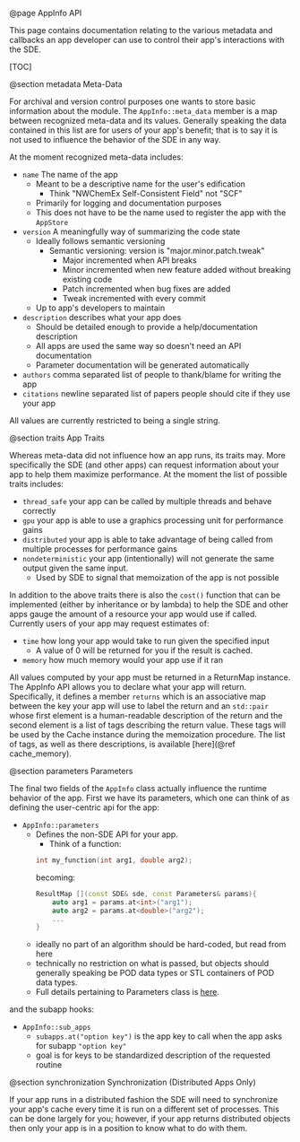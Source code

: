 @page AppInfo API

This page contains documentation relating to the various metadata and callbacks
an app developer can use to control their app's interactions with the SDE.

[TOC]

@section metadata Meta-Data

For archival and version control purposes one wants to store basic information 
about the module.  The `AppInfo::meta_data` member is a map between recognized 
meta-data and its values.  Generally speaking the data contained in this list
are for users of your app's benefit; that is to say it is not used to influence 
the behavior of the SDE in any way.    

At the moment recognized meta-data includes:

- `name` The name of the app 
  - Meant to be a descriptive name for the user's edification
    - Think "NWChemEx Self-Consistent Field" not "SCF"
  - Primarily for logging and documentation purposes     
  - This does not have to be the name used to register the app with the 
  `AppStore`
- `version` A meaningfully way of summarizing the code state 
  - Ideally follows semantic versioning
    - Semantic versioning: version is "major.minor.patch.tweak"
      - Major incremented when API breaks
      - Minor incremented when new feature added without breaking existing code
      - Patch incremented when bug fixes are added
      - Tweak incremented with every commit      
  - Up to app's developers to maintain
- `description` describes what your app does
  - Should be detailed enough to provide a help/documentation description
  - All apps are used the same way so doesn't need an API documentation
  - Parameter documentation will be generated automatically
- `authors` comma separated list of people to thank/blame for writing the app
- `citations` newline separated list of papers people should cite if they use
  your app

All values are currently restricted to being a single string.

@section traits App Traits

Whereas meta-data did not influence how an app runs, its traits may.  More 
specifically the SDE (and other apps) can request information about your app to
help them maximize performance.  At the moment the list of possible traits 
includes: 

- `thread_safe` your app can be called by multiple threads and behave correctly
- `gpu` your app is able to use a graphics processing unit for performance gains
- `distributed` your app is able to take advantage of being called from multiple
processes for performance gains
- `nondeterministic` your app (intentionally) will not generate the same output
given the same input.
  - Used by SDE to signal that memoization of the app is not possible

In addition to the above traits there is also the `cost()` function that can be 
implemented (either by inheritance or by lambda) to help the SDE and other apps
gauge the amount of a resource your app would use if called.  Currently users of
your app may request estimates of:

- `time` how long your app would take to run given the specified input
  - A value of 0 will be returned for you if the result is cached.
- `memory` how much memory would your app use if it ran

All values computed by your app must be returned in a ReturnMap instance.  The
AppInfo API allows you to declare what your app will return.  Specifically, it
defines a member `returns` which is an associative map between the key your app 
will use to label the return and an `std::pair` whose first element is a 
human-readable description of the return and the second element is a list of 
tags describing the return value.  These tags will be used by the Cache instance
during the memoization procedure.  The list of tags, as well as there 
descriptions, is available [here](@ref cache_memory).
    

@section parameters Parameters
   
The final two fields of the `AppInfo` class actually influence the runtime 
behavior of the app.  First we have its parameters, which one can think of 
as defining the user-centric api for the app:   

- `AppInfo::parameters`
  - Defines the non-SDE API for your app.
    - Think of a function:
    ```.cpp
    int my_function(int arg1, double arg2);
    ```
    becoming:
    ```.cpp
    ResultMap [](const SDE& sde, const Parameters& params){
        auto arg1 = params.at<int>("arg1");
        auto arg2 = params.at<double>("arg2");
        ...
    }
    ```
  - ideally no part of an algorithm should be hard-coded, but read from here
  - technically no restriction on what is passed, but objects should generally
    speaking be POD data types or STL containers of POD data types.
  - Full details pertaining to Parameters class is [here](dox/parameters.md).

and the subapp hooks:
- `AppInfo::sub_apps`
  - `subapps.at("option key")` is the app key to call when the app asks for
    subapp `"option key"`
  - goal is for keys to be standardized description of the requested routine

@section synchronization Synchronization (Distributed Apps Only)

If your app runs in a distributed fashion the SDE will need to synchronize your
app's cache every time it is run on a different set of processes.  This can be
done largely for you; however, if your app returns distributed objects then only
your app is in a position to know what to do with them.
